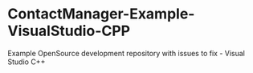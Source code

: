 ContactManager-Example-VisualStudio-CPP
=======================================

Example OpenSource development repository with issues to fix - Visual Studio C++
